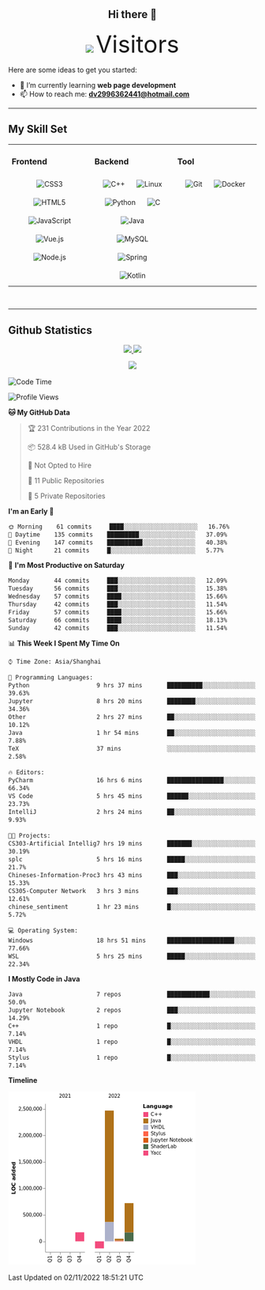 <div align="center">
	<h2>Hi there 👋</h2>
	<img width=40% src="https://profile-counter.glitch.me/ZephyrusZhang/count.svg"/>
    <font size=9>Visitors</font>
</div>

Here are some ideas to get you started:

- 🌱 I’m currently learning **web page development**
- 📫 How to reach me: **dv2996362441@hotmail.com**

---

## My Skill Set  
<table><tr><td valign="top" width="33%">



### Frontend  
<div align="center">  
<img style="margin: 10px" src="https://profilinator.rishav.dev/skills-assets/css3-original-wordmark.svg" alt="CSS3" height="50" />  
<img style="margin: 10px" src="https://profilinator.rishav.dev/skills-assets/html5-original-wordmark.svg" alt="HTML5" height="50" />  
<img style="margin: 10px" src="https://profilinator.rishav.dev/skills-assets/javascript-original.svg" alt="JavaScript" height="50" />  
<img style="margin: 10px" src="https://profilinator.rishav.dev/skills-assets/vuejs-original-wordmark.svg" alt="Vue.js" height="50" />  
<img style="margin: 10px" src="https://profilinator.rishav.dev/skills-assets/nodejs-original-wordmark.svg" alt="Node.js" height="50" />  
</div>

</td><td valign="top" width="33%">



### Backend  
<div align="center">  
<img style="margin: 10px" src="https://profilinator.rishav.dev/skills-assets/cplusplus-original.svg" alt="C++" height="50" />  
<img style="margin: 10px" src="https://profilinator.rishav.dev/skills-assets/linux-original.svg" alt="Linux" height="50" />  
<img style="margin: 10px" src="https://profilinator.rishav.dev/skills-assets/python-original.svg" alt="Python" height="50" />  
<img style="margin: 10px" src="https://profilinator.rishav.dev/skills-assets/c-original.svg" alt="C" height="50" />  
<img style="margin: 10px" src="https://profilinator.rishav.dev/skills-assets/java-original-wordmark.svg" alt="Java" height="50" />  
<img style="margin: 10px" src="https://profilinator.rishav.dev/skills-assets/mysql-original-wordmark.svg" alt="MySQL" height="50" />  
<img style="margin: 10px" src="https://profilinator.rishav.dev/skills-assets/springio-icon.svg" alt="Spring" height="50" />  
<img style="margin: 10px" src="https://profilinator.rishav.dev/skills-assets/kotlinlang-icon.svg" alt="Kotlin" height="50" />  
</div>

</td><td valign="top" width="33%">



### Tool

<div align="center">  
<img style="margin: 10px" src="https://profilinator.rishav.dev/skills-assets/git-scm-icon.svg" alt="Git" height="50" />  
<img style="margin: 10px" src="https://profilinator.rishav.dev/skills-assets/docker-original-wordmark.svg" alt="Docker" height="50" />  
</div>

</td></tr></table>  

<br/>

---

## Github Statistics

<p align="center">
  <a href="https://github.com/ZephyrusZhang">
  <img width="52.5%" src="https://github-readme-stats.vercel.app/api?username=ZephyrusZhang&show_icons=true&bg_color=0,ea6161,ffc64d,fffc4d,52fa5a&theme=graywhite&hide_border=true" />
    <img width="44.5%" src="https://github-readme-stats.vercel.app/api/top-langs?username=ZephyrusZhang&show_icons=true&locale=en&layout=compact&bg_color=0,52fa5a,4dfcff,c64dff&theme=graywhite" />
  </a>
</p>
<p align="center">
  <a href="https://github.com/ZephyrusZhang">
  <img src="https://activity-graph.herokuapp.com/graph?username=ZephyrusZhang&theme=redical"/>
  </a>
</p>


<!--START_SECTION:waka-->
![Code Time](http://img.shields.io/badge/Code%20Time-256%20hrs%2013%20mins-blue)

![Profile Views](http://img.shields.io/badge/Profile%20Views-5-blue)

**🐱 My GitHub Data** 

> 🏆 231 Contributions in the Year 2022
 > 
> 📦 528.4 kB Used in GitHub's Storage 
 > 
> 🚫 Not Opted to Hire
 > 
> 📜 11 Public Repositories 
 > 
> 🔑 5 Private Repositories  
 > 
**I'm an Early 🐤** 

```text
🌞 Morning    61 commits     ████░░░░░░░░░░░░░░░░░░░░░   16.76% 
🌆 Daytime    135 commits    █████████░░░░░░░░░░░░░░░░   37.09% 
🌃 Evening    147 commits    ██████████░░░░░░░░░░░░░░░   40.38% 
🌙 Night      21 commits     █░░░░░░░░░░░░░░░░░░░░░░░░   5.77%

```
📅 **I'm Most Productive on Saturday** 

```text
Monday       44 commits     ███░░░░░░░░░░░░░░░░░░░░░░   12.09% 
Tuesday      56 commits     ███░░░░░░░░░░░░░░░░░░░░░░   15.38% 
Wednesday    57 commits     ████░░░░░░░░░░░░░░░░░░░░░   15.66% 
Thursday     42 commits     ███░░░░░░░░░░░░░░░░░░░░░░   11.54% 
Friday       57 commits     ████░░░░░░░░░░░░░░░░░░░░░   15.66% 
Saturday     66 commits     ████░░░░░░░░░░░░░░░░░░░░░   18.13% 
Sunday       42 commits     ███░░░░░░░░░░░░░░░░░░░░░░   11.54%

```


📊 **This Week I Spent My Time On** 

```text
⌚︎ Time Zone: Asia/Shanghai

💬 Programming Languages: 
Python                   9 hrs 37 mins       ██████████░░░░░░░░░░░░░░░   39.63% 
Jupyter                  8 hrs 20 mins       ████████░░░░░░░░░░░░░░░░░   34.36% 
Other                    2 hrs 27 mins       ██░░░░░░░░░░░░░░░░░░░░░░░   10.12% 
Java                     1 hr 54 mins        ██░░░░░░░░░░░░░░░░░░░░░░░   7.88% 
TeX                      37 mins             ░░░░░░░░░░░░░░░░░░░░░░░░░   2.58%

🔥 Editors: 
PyCharm                  16 hrs 6 mins       ████████████████░░░░░░░░░   66.34% 
VS Code                  5 hrs 45 mins       ██████░░░░░░░░░░░░░░░░░░░   23.73% 
IntelliJ                 2 hrs 24 mins       ██░░░░░░░░░░░░░░░░░░░░░░░   9.93%

🐱‍💻 Projects: 
CS303-Artificial Intellig7 hrs 19 mins       ███████░░░░░░░░░░░░░░░░░░   30.19% 
splc                     5 hrs 16 mins       █████░░░░░░░░░░░░░░░░░░░░   21.7% 
Chineses-Information-Proc3 hrs 43 mins       ███░░░░░░░░░░░░░░░░░░░░░░   15.33% 
CS305-Computer Network   3 hrs 3 mins        ███░░░░░░░░░░░░░░░░░░░░░░   12.61% 
chinese_sentiment        1 hr 23 mins        █░░░░░░░░░░░░░░░░░░░░░░░░   5.72%

💻 Operating System: 
Windows                  18 hrs 51 mins      ███████████████████░░░░░░   77.66% 
WSL                      5 hrs 25 mins       █████░░░░░░░░░░░░░░░░░░░░   22.34%

```

**I Mostly Code in Java** 

```text
Java                     7 repos             ████████████░░░░░░░░░░░░░   50.0% 
Jupyter Notebook         2 repos             ███░░░░░░░░░░░░░░░░░░░░░░   14.29% 
C++                      1 repo              █░░░░░░░░░░░░░░░░░░░░░░░░   7.14% 
VHDL                     1 repo              █░░░░░░░░░░░░░░░░░░░░░░░░   7.14% 
Stylus                   1 repo              █░░░░░░░░░░░░░░░░░░░░░░░░   7.14%

```


**Timeline**

![Chart not found](https://raw.githubusercontent.com/ZephyrusZhang/ZephyrusZhang/main/charts/bar_graph.png) 


 Last Updated on 02/11/2022 18:51:21 UTC
<!--END_SECTION:waka-->
